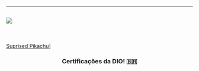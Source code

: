 ---------

<h2 

  <img
     src="https://readme-typing-svg.herokuapp.com/?font=Righteous&size=35&center=true&vCenter=true&width=500&height=70&duration=4000&lines=Bem+Vindo!+📖;+Segue+Minhas+Certificações+✨️;"/>
</h2>
 <br/l>

[Suprised Pikachu](https://gifdb.com/images/high/shook-gif-file-2872kb-ikd1qlf9ri5id07v.gif)]

  <h3 align="center"> Certificações da DIO! 🇧🇷 </h3>
